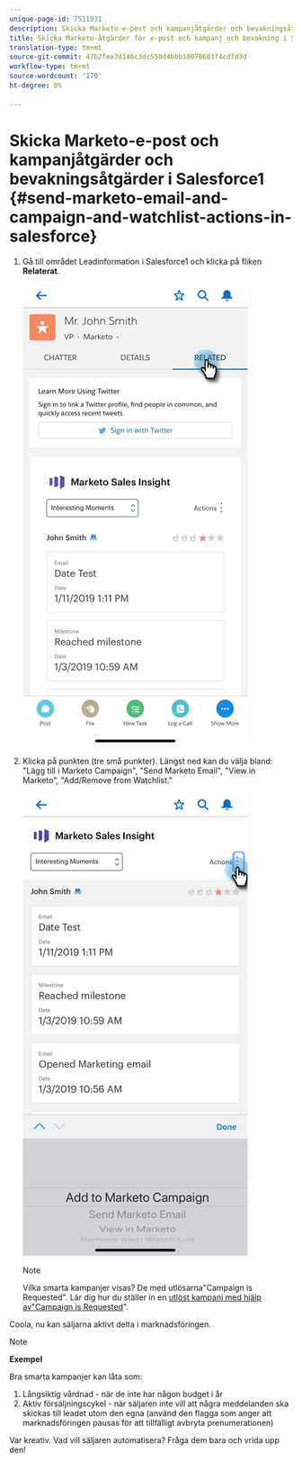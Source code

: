 ```yaml
---
unique-page-id: 7511931
description: Skicka Marketo-e-post och kampanjåtgärder och bevakningsåtgärder i Salesforce1 - Marketo Docs - Produktdokumentation
title: Skicka Marketo-åtgärder för e-post och kampanj och bevakning i Salesforce1
translation-type: tm+mt
source-git-commit: 47b2fee7d146c3dc558d4bbb10070683f4cdfd3d
workflow-type: tm+mt
source-wordcount: '170'
ht-degree: 0%

---
```



# Skicka Marketo-e-post och kampanjåtgärder och bevakningsåtgärder i Salesforce1 {#send-marketo-email-and-campaign-and-watchlist-actions-in-salesforce}

1. Gå till området Leadinformation i Salesforce1 och klicka på fliken **Relaterat**.

   ![](assets/one-1.png)

1. Klicka på punkten (tre små punkter). Längst ned kan du välja bland: &quot;Lägg till i Marketo Campaign&quot;, &quot;Send Marketo Email&quot;, &quot;View in Marketo&quot;, &quot;Add/Remove from Watchlist.&quot;

   ![](assets/two-1.png)

   >[!NOTE]
   >
   >Vilka smarta kampanjer visas? De med utlösarna&quot;Campaign is Requested&quot;. Lär dig hur du ställer in en [utlöst kampanj med hjälp av&quot;Campaign is Requested](../../../../product-docs/core-marketo-concepts/smart-campaigns/flow-actions/request-campaign.md)&quot;.

Coola, nu kan säljarna aktivt delta i marknadsföringen.

>[!NOTE]
>
>**Exempel**
>
>Bra smarta kampanjer kan låta som:
>
>1. Långsiktig vårdnad - när de inte har någon budget i år
>1. Aktiv försäljningscykel - när säljaren inte vill att några meddelanden ska skickas till leadet utom den egna (använd den flagga som anger att marknadsföringen pausas för att tillfälligt avbryta prenumerationen)

>
>
Var kreativ. Vad vill säljaren automatisera? Fråga dem bara och vrida upp den!

